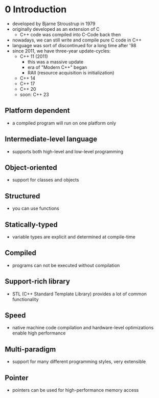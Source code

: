 # 0 Introduction

- developed by Bjarne Stroustrup in 1979
- originally developed as an extension of C
  - C++ code was compiled into C-Code back then
- nowadays, we can still write and compile pure C code in C++
- language was sort of discontinued for a long time after '98
- since 2011, we have three-year update-cycles:
  - C++ 11 (2011)
    - this was a massive update
    - era of "Modern C++" began
    - RAII (resource acquisition is initialization)
  - C++ 14
  - C++ 17
  - C++ 20
  - soon: C++ 23

## Platform dependent
- a compiled program will run on one platform only

## Intermediate-level language
- supports both high-level and low-level programming

## Object-oriented
- support for classes and objects

## Structured
- you can use functions

## Statically-typed
- variable types are explicit and determined at compile-time

## Compiled
- programs can not be executed without compilation

## Support-rich library
- STL (C++ Standard Template Library) provides a lot of common functionality

## Speed
- native machine code compilation and hardware-level optimizations enable high performance

## Multi-paradigm
- support for many different programming styles, very extensible

## Pointer
- pointers can be used for high-performance memory access